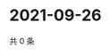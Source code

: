 # 2021-09-26

共 0 条

<!-- BEGIN WEIBO -->
<!-- 最后更新时间 Sun Sep 26 2021 21:18:24 GMT+0800 (China Standard Time) -->

<!-- END WEIBO -->
